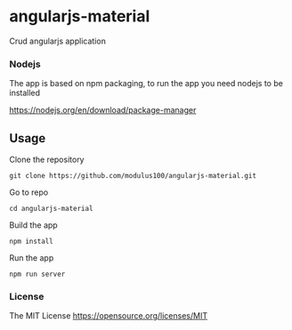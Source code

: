 # angularjs-material

Crud angularjs application


### Nodejs
The app is based on npm packaging, to run the app you need nodejs to be installed

https://nodejs.org/en/download/package-manager

## Usage

Clone the repository

```
git clone https://github.com/modulus100/angularjs-material.git
```
Go to repo
```
cd angularjs-material
```
Build the app
```
npm install
```

Run the app
```
npm run server
```


 ### License

 The MIT License https://opensource.org/licenses/MIT